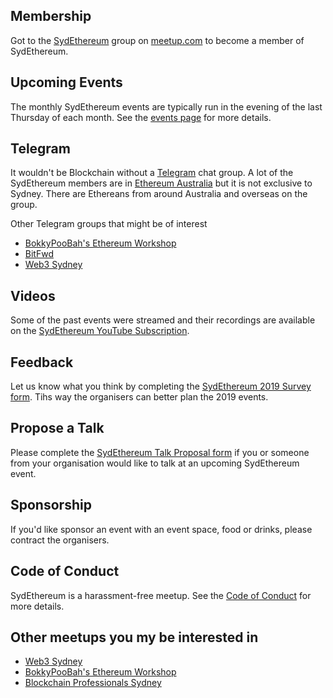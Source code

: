 ## Membership

Got to the [SydEthereum](https://www.meetup.com/sydeth) group on [meetup.com](https://www.meetup.com) to become a member of SydEthereum.

## Upcoming Events

The monthly SydEthereum events are typically run in the evening of the last Thursday of each month. See the [events page](https://www.meetup.com/sydeth/events/) for more details.

## Telegram

It wouldn't be Blockchain without a [Telegram](https://telegram.org/) chat group. A lot of the SydEthereum members are in [Ethereum Australia](https://t.me/joinchat/Ay6EdUKjkX5TtlgPQ12vEA) but it is not exclusive to Sydney. There are Ethereans from around Australia and overseas on the group.

Other Telegram groups that might be of interest
* [BokkyPooBah's Ethereum Workshop](https://t.me/joinchat/Ep-XOkwa_umKWXXRBGBVVQ)
* [BitFwd](t.me/bitfwd )
* [Web3 Sydney](https://t.me/web3syd)

## Videos

Some of the past events were streamed and their recordings are available on the [SydEthereum YouTube Subscription](https://www.youtube.com/user/SydEthereum).

## Feedback

Let us know what you think by completing the [SydEthereum 2019 Survey form](https://docs.google.com/forms/d/1rNniN9NofDP2ePShKSzEaMw5rdeKAHizGPm4P6xbqzQ/viewform). Tihs way the organisers can better plan the 2019 events.

## Propose a Talk

Please complete the [SydEthereum Talk Proposal form](https://docs.google.com/forms/d/e/1FAIpQLScFmoo86OLTD6qWrmOFCqwtuIQM51kViUHeapscsGjGIveNNw/viewform) if you or someone from your organisation would like to talk at an upcoming SydEthereum event.

## Sponsorship

If you'd like sponsor an event with an event space, food or drinks, please contract the organisers.

## Code of Conduct

SydEthereum is a harassment-free meetup. See the [Code of Conduct](./CodeOfConduct.md) for more details.

## Other meetups you my be interested in

* [Web3 Sydney](https://www.meetup.com/Web3Sydney/)
* [
BokkyPooBah's Ethereum Workshop](https://www.meetup.com/BokkyPooBahs-Ethereum-Workshop/)
* [Blockchain Professionals Sydney](https://www.meetup.com/Blockchain-Professionals-Sydney/)